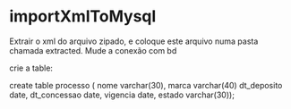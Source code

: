 # importXmlToMysql

Extrair o xml do arquivo zipado, e coloque este arquivo numa pasta chamada extracted.
Mude a conexão com bd

crie a table:

create table processo (
nome varchar(30),
marca varchar(40)
dt_deposito date, 
dt_concessao date,
vigencia date,
estado varchar(30));
